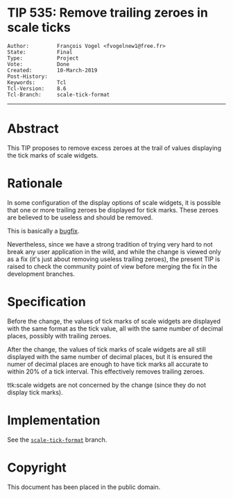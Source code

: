 # TIP 535: Remove trailing zeroes in scale ticks
	Author:         François Vogel <fvogelnew1@free.fr>
	State:          Final
	Type:           Project
	Vote:           Done
	Created:        10-March-2019
	Post-History:   
	Keywords:       Tcl
	Tcl-Version:    8.6
	Tcl-Branch:     scale-tick-format
-----

# Abstract

This TIP proposes to remove excess zeroes at the trail of values displaying the tick marks of scale widgets.

# Rationale

In some configuration of the display options of scale widgets, it is possible that one or more trailing zeroes be displayed for tick marks. These zeroes are believed to be useless and should be removed.

This is basically a [bugfix](https://core.tcl-lang.org/tk/tktview/c9887a1fc9bbf2712f1f8eed6bf57178521722b8).

Nevertheless, since we have a strong tradition of trying very hard to not break any user application in the wild, and while the change is viewed only as a fix (it's just about removing useless trailing zeroes), the present TIP is raised to check the community point of view before merging the fix in the development branches.

# Specification

Before the change, the values of tick marks of scale widgets are displayed with the same format as the tick value, all with the same number of decimal places, possibly with trailing zeroes.

After the change, the values of tick marks of scale widgets are all still displayed with the same number of decimal places, but it is ensured the numer of decimal places are enough to have tick marks all accurate to within 20% of a tick interval. This effectively removes trailing zeroes.

ttk:scale widgets are not concerned by the change (since they do not display tick marks).

# Implementation

See the [`scale-tick-format`](https://core.tcl-lang.org/tk/timeline?r=scale-tick-format&unhide) branch.

# Copyright

This document has been placed in the public domain.
